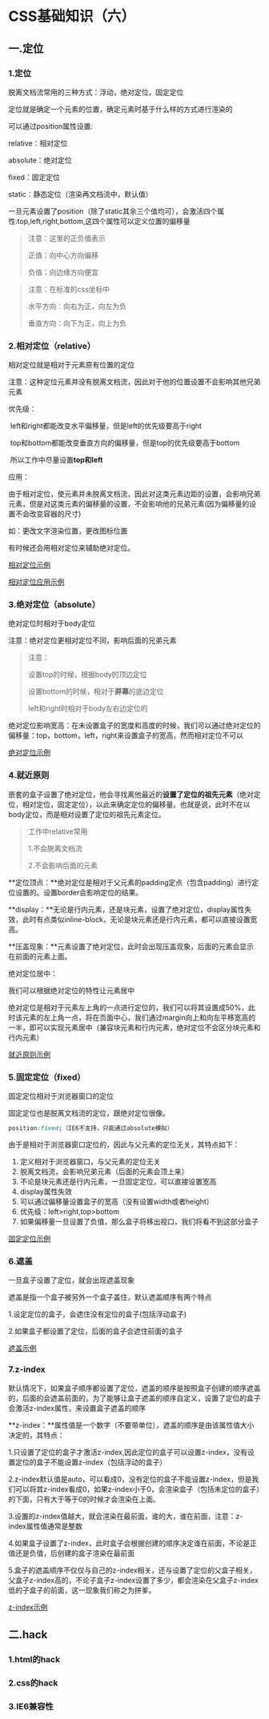 # CSS基础知识（六）

## 一.定位

### 1.定位

脱离文档流常用的三种方式：浮动，绝对定位，固定定位

定位就是确定一个元素的位置，确定元素时基于什么样的方式进行渲染的

可以通过position属性设置:

relative：相对定位

absolute：绝对定位

fixed：固定定位

static：静态定位（渲染再文档流中，默认值）

一旦元素设置了position（除了static其余三个值均可），会激活四个属性:top,left,right,bottom,这四个属性可以定义位置的偏移量

> 注意：这里的正负值表示
>
> 正值：向中心方向偏移
>
> 负值：向边缘方向便宜

> 注意：在标准的css坐标中
>
> 水平方向：向右为正，向左为负
>
> 垂直方向：向下为正，向上为负

### 2.相对定位（relative）

相对定位就是相对于元素原有位置的定位

注意：这种定位元素并没有脱离文档流，因此对于他的位置设置不会影响其他兄弟元素

优先级：

​	left和right都能改变水平偏移量，但是left的优先级要高于right

​	top和bottom都能改变垂直方向的偏移量，但是top的优先级要高于bottom

​	所以工作中尽量设置**top和left**

应用：

​	由于相对定位，使元素并未脱离文档流，因此对这类元素边距的设置，会影响兄弟元素，但是对这类元素的偏移量的设置，不会影响他的兄弟元素(因为偏移量的设置不会改变容器的尺寸)

如：更改文字渲染位置，更改图标位置

有时候还会用相对定位来辅助绝对定位。

[相对定位示例](../code/8.CSS基础(六)/1.相对定位.html)

[相对定位应用示例](../code/8.CSS基础(六)/2.相对定位应用.html)

### 3.绝对定位（absolute）

绝对定位时相对于body定位

注意：绝对定位更相对定位不同，影响后面的兄弟元素

> 注意：
>
> 设置top的时候，根据body的顶边定位
>
> 设置bottom的时候，相对于**屏幕**的底边定位
>
> left和right时相对于body左右边定位的

绝对定位影响宽高：在未设置盒子的宽度和高度的时候，我们可以通过绝对定位的偏移量：top，bottom，left，right来设置盒子的宽高，然而相对定位不可以

[绝对定位示例](../code/8.CSS基础(六)/3.绝对定位.html)

### 4.就近原则

嵌套的盒子设置了绝对定位，他会寻找离他最近的**设置了定位的祖先元素**（绝对定位，相对定位，固定定位），以此来确定定位的偏移量。也就是说，此时不在以body定位，而是相对设置了定位的祖先元素定位。

>工作中relative常用
>
>1.不会脱离文档流
>
>2.不会影响后面的元素

**定位顶点：**绝对定位是相对于父元素的padding定点（包含padding）进行定位设置的。设置border会影响定位的结果。

**display：**无论是行内元素，还是块元素，设置了绝对定位，display属性失效，此时有点类似inline-block，无论是块元素还是行内元素，都可以直接设置宽高。

**压盖现象：**元素设置了绝对定位，此时会出现压盖现象，后面的元素会显示在前面的元素上面。

绝对定位居中：

我们可以根据绝对定位的特性让元素居中

绝对定位是相对于元素左上角的一点进行定位的，我们可以将其设置成50%，此时该元素的左上角一点，将在页面中心，我们通过margin向上和向左平移宽高的一半，即可以实现元素居中（兼容块元素和行内元素，绝对定位不会区分块元素和行内元素）

[就近原则示例](../code/8.CSS基础(六)/4.绝对定位特性.html)

### 5.固定定位（fixed）

固定定位相对于浏览器窗口的定位

固定定位也是脱离文档流的定位，跟绝对定位很像。

```css
position:fixed;（IE6不支持，只能通过absolute模拟）
```

由于是相对于浏览器窗口定位的，因此与父元素的定位无关，其特点如下：

1. 定义相对于浏览器窗口，与父元素的定位无关
2. 脱离文档流，会影响兄弟元素（后面的元素会顶上来）
3. 不论是块元素还是行内元素，一旦固定定位，可以直接设置宽高
4. display属性失效
5. 可以通过偏移量设置盒子的宽高（没有设置width或者height）
6. 优先级：left>right,top>bottom
7. 如果偏移量一旦设置了负值，那么盒子将移出视口，我们将看不到这部分盒子

[固定定位示例](../code/8.CSS基础(六)/5.固定定位.html)

### 6.遮盖

一旦盒子设置了定位，就会出现遮盖现象

遮盖是指一个盒子被另外一个盒子盖住，默认遮盖顺序有两个特点

1.设定定位的盒子，会遮住没有定位的盒子(包括浮动盒子)

2.如果盒子都设置了定位，后面的盒子会遮住前面的盒子

[遮盖示例](../code/8.CSS基础(六)/7.遮盖.html)

### 7.z-index

默认情况下，如果盒子顺序都设置了定位，遮盖的顺序是按照盒子创建的顺序遮盖的，后面的会遮盖前面的，为了能够让盒子遮盖的顺序自定义，设置了定位的盒子会激活z-index属性，来设置盒子遮盖的顺序

**z-index：**属性值是一个数字（不要带单位），遮盖的顺序是由该属性值大小决定的，其特点：

1.只设置了定位的盒子才激活z-index,因此定位的盒子可以设置z-index，没有设置定位的盒子不能设置z-index（包括浮动的盒子）

2.z-index默认值是auto，可以看成0，没有定位的盒子不能设置z-index，但是我们可以将其z-index看成0，如果z-index小于0，会渲染盒子（包括未定位的盒子）的下面，只有大于等于0的时候才会渲染在上面。

3.设置的z-index值越大，就会渲染在最前面，谁的大，谁在前面，注意：z-index属性值通常是整数

4.如果盒子设置了z-index，此时盒子会根据创建的顺序决定谁在前面，不论是正值还是负值，后创建的盒子渲染在最前面

5.盒子的遮盖顺序不仅仅与自己的z-index相关，还与设置了定位的父盒子相关，父盒子z-index高的，不论子盒子z-index设置了多少，都会渲染在父盒子z-index低的子盒子的前面，这一现象我们称之为拼爹。

[z-index示例](../code/8.CSS基础(六)/8.z-index.html)

## 二.hack

### 1.html的hack



### 2.css的hack



### 3.IE6兼容性

